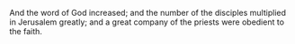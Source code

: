 And the word of God increased; and the number of the disciples multiplied in Jerusalem greatly; and a great company of the priests were obedient to the faith.
